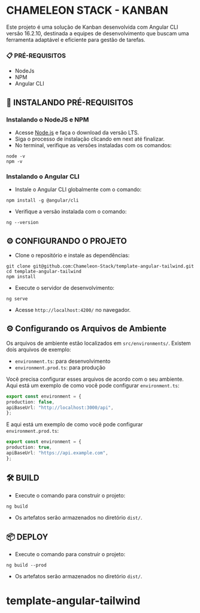 # CHAMELEON STACK - KANBAN

Este projeto é uma solução de Kanban desenvolvida com Angular CLI versão 16.2.10, destinada a equipes de desenvolvimento que buscam uma ferramenta adaptável e eficiente para gestão de tarefas.

### 📋 PRÉ-REQUISITOS

- NodeJs
- NPM
- Angular CLI

## 🔧 INSTALANDO PRÉ-REQUISITOS

### Instalando o NodeJS e NPM

- Acesse [Node.js](https://nodejs.org/en) e faça o download da versão LTS.
- Siga o processo de instalação clicando em next até finalizar.
- No terminal, verifique as versões instaladas com os comandos:
```
node -v
npm -v
```

### Instalando o Angular CLI

- Instale o Angular CLI globalmente com o comando:

```
npm install -g @angular/cli
```

- Verifique a versão instalada com o comando:

```
ng --version
```

## ⚙️ CONFIGURANDO O PROJETO

- Clone o repositório e instale as dependências:

```
git clone git@github.com:Chameleon-Stack/template-angular-tailwind.git
cd template-angular-tailwind
npm install
```

- Execute o servidor de desenvolvimento:

```
ng serve
```

- Acesse `http://localhost:4200/` no navegador.

## ⚙️ Configurando os Arquivos de Ambiente

Os arquivos de ambiente estão localizados em `src/environments/`. Existem dois arquivos de exemplo:

- `environment.ts`: para desenvolvimento
- `environment.prod.ts`: para produção

Você precisa configurar esses arquivos de acordo com o seu ambiente. Aqui está um exemplo de como você pode configurar `environment.ts`:

```typescript
export const environment = {
production: false,
apiBaseUrl: "http://localhost:3000/api",
};
```

E aqui está um exemplo de como você pode configurar `environment.prod.ts`:

```typescript
export const environment = {
production: true,
apiBaseUrl: "https://api.example.com",
};
```

## 🛠 BUILD

- Execute o comando para construir o projeto:

```
ng build
```

- Os artefatos serão armazenados no diretório `dist/`.

## 📦 DEPLOY

- Execute o comando para construir o projeto:

```
ng build --prod
```

- Os artefatos serão armazenados no diretório `dist/`.

# template-angular-tailwind
